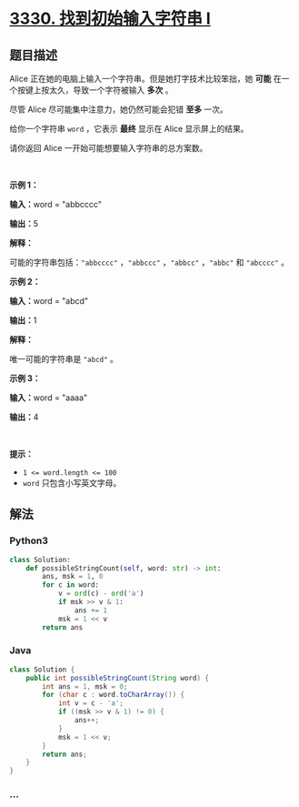 # [3330. 找到初始输入字符串 I](https://leetcode.cn/problems/find-the-original-typed-string-i)

## 题目描述

<!-- 这里写题目描述 -->

<p>Alice 正在她的电脑上输入一个字符串。但是她打字技术比较笨拙，她&nbsp;<strong>可能</strong>&nbsp;在一个按键上按太久，导致一个字符被输入&nbsp;<strong>多次</strong>&nbsp;。</p>

<p>尽管 Alice 尽可能集中注意力，她仍然可能会犯错 <strong>至多</strong>&nbsp;一次。</p>

<p>给你一个字符串&nbsp;<code>word</code> ，它表示 <strong>最终</strong>&nbsp;显示在 Alice 显示屏上的结果。</p>

<p>请你返回 Alice 一开始可能想要输入字符串的总方案数。</p>

<p>&nbsp;</p>

<p><strong class="example">示例 1：</strong></p>

<div class="example-block">
<p><span class="example-io"><b>输入：</b>word = "abbcccc"</span></p>

<p><span class="example-io"><b>输出：</b>5</span></p>

<p><strong>解释：</strong></p>

<p>可能的字符串包括：<code>"abbcccc"</code>&nbsp;，<code>"abbccc"</code>&nbsp;，<code>"abbcc"</code>&nbsp;，<code>"abbc"</code>&nbsp;和&nbsp;<code>"abcccc"</code>&nbsp;。</p>
</div>

<p><strong class="example">示例 2：</strong></p>

<div class="example-block">
<p><span class="example-io"><b>输入：</b>word = "abcd"</span></p>

<p><span class="example-io"><b>输出：</b>1</span></p>

<p><strong>解释：</strong></p>

<p>唯一可能的字符串是&nbsp;<code>"abcd"</code>&nbsp;。</p>
</div>

<p><strong class="example">示例 3：</strong></p>

<div class="example-block">
<p><span class="example-io"><b>输入：</b>word = "aaaa"</span></p>

<p><span class="example-io"><b>输出：</b>4</span></p>
</div>

<p>&nbsp;</p>

<p><strong>提示：</strong></p>

<ul>
	<li><code>1 &lt;= word.length &lt;= 100</code></li>
	<li><code>word</code>&nbsp;只包含小写英文字母。</li>
</ul>


## 解法

<!-- 这里可写通用的实现逻辑 -->

<!-- tabs:start -->

### **Python3**

<!-- 这里可写当前语言的特殊实现逻辑 -->

```python
class Solution:
    def possibleStringCount(self, word: str) -> int:
        ans, msk = 1, 0
        for c in word:
            v = ord(c) - ord('a')
            if msk >> v & 1:
                ans += 1
            msk = 1 << v
        return ans
```

### **Java**

<!-- 这里可写当前语言的特殊实现逻辑 -->

```java
class Solution {
    public int possibleStringCount(String word) {
        int ans = 1, msk = 0;
        for (char c : word.toCharArray()) {
            int v = c - 'a';
            if ((msk >> v & 1) != 0) {
                ans++;
            }
            msk = 1 << v;
        }
        return ans;
    }
}
```

### **...**

```

```

<!-- tabs:end -->
